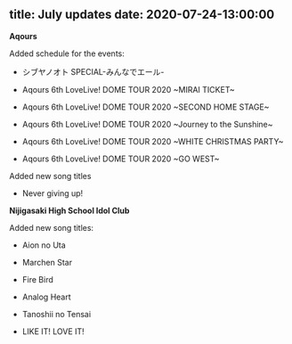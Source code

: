 title: July updates
date: 2020-07-24-13:00:00
---

**Aqours**

Added schedule for the events:

-  シブヤノオト SPECIAL-みんなでエール-

- Aqours 6th LoveLive! DOME TOUR 2020 ~MIRAI TICKET~

- Aqours 6th LoveLive! DOME TOUR 2020 ~SECOND HOME STAGE~

- Aqours 6th LoveLive! DOME TOUR 2020 ~Journey to the Sunshine~

- Aqours 6th LoveLive! DOME TOUR 2020 ~WHITE CHRISTMAS PARTY~

- Aqours 6th LoveLive! DOME TOUR 2020 ~GO WEST~	


Added new song titles

- Never giving up!


**Nijigasaki High School Idol Club** 


Added new song titles:

- Aion no Uta

- Marchen Star

- Fire Bird

- Analog Heart

- Tanoshii no Tensai

- LIKE IT! LOVE IT!
